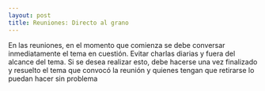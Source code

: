 ```yaml
---
layout: post
title: Reuniones: Directo al grano  
---
```

En las reuniones, en el momento que comienza se debe conversar inmediatamente el tema en cuestión. Evitar charlas diarias y fuera del alcance del tema. Si se desea realizar esto, debe hacerse una vez finalizado y resuelto el tema que convocó la reunión y quienes tengan que retirarse lo puedan hacer sin problema 